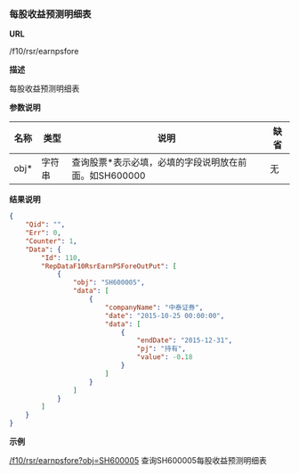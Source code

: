 
### 每股收益预测明细表

**URL**

/f10/rsr/earnpsfore

**描述**

每股收益预测明细表

**参数说明**

|名称|类型|说明|缺省|
| -------- | -------- | -------- | -------- |
|obj\*|字符串|查询股票\*表示必填，必填的字段说明放在前面。如SH600000|无|


**结果说明**

```json
{
    "Qid": "",
    "Err": 0,
    "Counter": 1,
    "Data": {
        "Id": 110,
        "RepDataF10RsrEarnPSForeOutPut": [
            {
                "obj": "SH600005",
                "data": [
                    {
                        "companyName": "中泰证券",
                        "date": "2015-10-25 00:00:00",
                        "data": [
                            {
                                "endDate": "2015-12-31",
                                "pj": "持有",
                                "value": -0.18
                            }
                        ]
                    }
                ]
            }
        ]
    }
}
```

**示例**

[/f10/rsr/earnpsfore?obj=SH600005]($APIHOST$/f10/rsr/earnpsfore?obj=SH600005)
查询SH600005每股收益预测明细表
